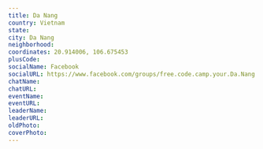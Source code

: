 ```yaml
---
title: Da Nang
country: Vietnam
state: 
city: Da Nang
neighborhood: 
coordinates: 20.914006, 106.675453
plusCode:
socialName: Facebook
socialURL: https://www.facebook.com/groups/free.code.camp.your.Da.Nang
chatName:
chatURL:
eventName:
eventURL:
leaderName:
leaderURL:
oldPhoto: 
coverPhoto:
---
```

